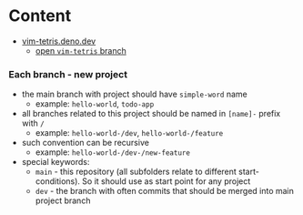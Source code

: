 # Content
* [vim-tetris.deno.dev](https://vim-tetris.deno.dev/)
  * [open `vim-tetris` branch](https://github.com/nik-kita/xstate-react-lab/tree/vim-tetris)
### Each branch - new project

* the main branch with project should have `simple-word` name
  * example: `hello-world`, `todo-app`
* all branches related to this project should be named in `[name]-` prefix with `/`
  * example: `hello-world-/dev`, `hello-world-/feature`
* such convention can be recursive
  * example: `hello-world-/dev-/new-feature`
* special keywords:
  * `main` - this repository (all subfolders relate to different start-conditions). So it should use as start point for any project
  * `dev` - the branch with often commits that should be merged into main project branch
